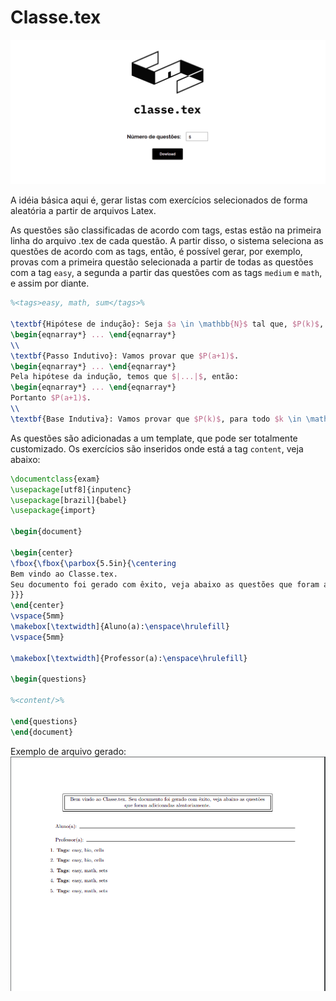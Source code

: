 # Classe.tex

![home](img/home.png)

A idéia básica aqui é, gerar listas com exercícios selecionados de forma aleatória a partir de arquivos Latex.

As questões são classificadas de acordo com tags, estas estão na primeira linha do arquivo .tex de cada questão. A partir disso, o sistema seleciona as questões de acordo com as tags, então, é possível gerar, por exemplo, provas com a primeira questão selecionada a partir de todas as questões com a tag `easy`, a segunda a partir das questões com as tags `medium` e `math`, e assim por diante.

```tex
%<tags>easy, math, sum</tags>%

\textbf{Hipótese de indução}: Seja $a \in \mathbb{N}$ tal que, $P(k)$, para todo $k \in [0..a]$
\begin{eqnarray*} ... \end{eqnarray*}
\\
\textbf{Passo Indutivo}: Vamos provar que $P(a+1)$.
\begin{eqnarray*} ... \end{eqnarray*}
Pela hipótese da indução, temos que $|...|$, então:
\begin{eqnarray*} ... \end{eqnarray*}
Portanto $P(a+1)$.
\\
\textbf{Base Indutiva}: Vamos provar que $P(k)$, para todo $k \in \mathbb{N}$ ao qual o argumento do Passo de Indução não se aplica.
```

As questões são adicionadas a um template, que pode ser totalmente customizado. Os exercícios são inseridos onde está a tag `content`, veja abaixo:

```tex
\documentclass{exam}
\usepackage[utf8]{inputenc}
\usepackage[brazil]{babel}
\usepackage{import}

\begin{document}

\begin{center}
\fbox{\fbox{\parbox{5.5in}{\centering
Bem vindo ao Classe.tex. 
Seu documento foi gerado com êxito, veja abaixo as questões que foram adicionadas aleatoriamente.
}}}
\end{center}
\vspace{5mm}
\makebox[\textwidth]{Aluno(a):\enspace\hrulefill}
\vspace{5mm}

\makebox[\textwidth]{Professor(a):\enspace\hrulefill}

\begin{questions}

%<content/>%

\end{questions}
\end{document}
```

Exemplo de arquivo gerado:
![exemplo](img/exemplo.png)
